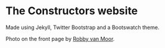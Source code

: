 # The Constructors website #

Made using Jekyll, Twitter Bootstrap and a Bootswatch theme.

Photo on the front page by
[Robby van Moor](http://www.flickr.com/photos/robby_van_moor/).
